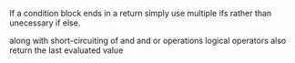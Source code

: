 If a condition block ends in a return simply use
multiple ifs rather than unecessary if else.

along with short-circuiting of and and or operations
logical operators also return the last evaluated value